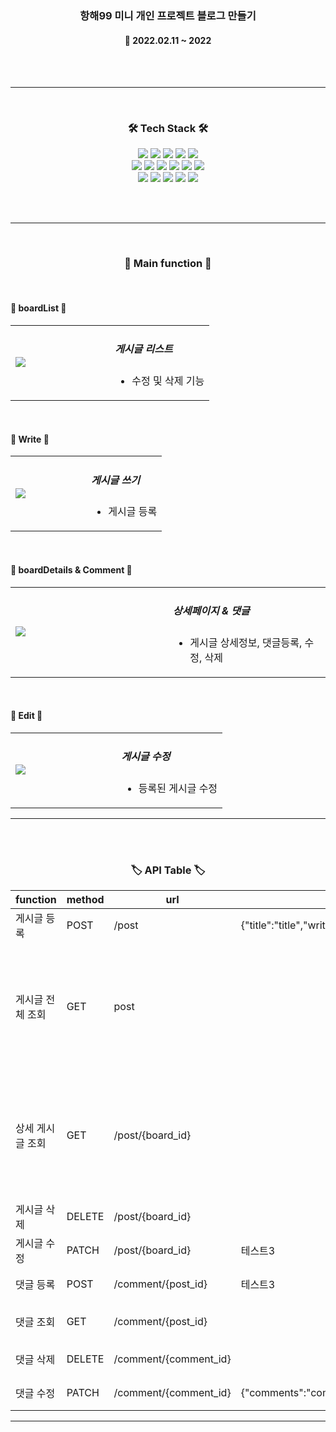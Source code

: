 <h3 align="center"><b>항해99 미니 개인 프로젝트 블로그 만들기</b></h3>

<h4 align="center">📆 2022.02.11 ~ 2022</h4>
<br>
<br>

---

<br>
<h3 align="center"><b>🛠 Tech Stack 🛠</b></h3>
<p align="center">
<img src="https://img.shields.io/badge/javascript-F7DF1E?style=for-the-badge&logo=javascript&logoColor=black">
<img src="https://img.shields.io/badge/Thymeleaf-green?style=for-the-badge&logo=Thymeleaf&logoColor=white">
<img src="https://img.shields.io/badge/bootstrap-Purple?style=for-the-badge&logo=bootstrap&logoColor=white">
<img src="https://img.shields.io/badge/jquery-1572B6?style=for-the-badge&logo=jquery&logoColor=white">
<img src="https://img.shields.io/badge/css-1572B6?style=for-the-badge&logo=css3&logoColor=white">

</br>

<img src="https://img.shields.io/badge/java1.8-539bf5?style=for-the-badge&logo=java1.8&logoColor=white">
<img src="https://img.shields.io/badge/jpa-green?style=for-the-badge&logo=jpa&logoColor=white">
<img src="https://img.shields.io/badge/spring%20data%20jpa-green?style=for-the-badge&logo=springdatajpa&logoColor=white">
<img src="https://img.shields.io/badge/gradle-1f4954?style=for-the-badge&logo=gradle&logoColor=white">
<img src="https://img.shields.io/badge/Junit5-green?style=for-the-badge&logo=Junit5&logoColor=white">
<img src="https://img.shields.io/badge/mysql-skyblue?style=for-the-badge&logo=mysql&logoColor=white">

</br>

<img src="https://img.shields.io/badge/awsrds-orange?style=for-the-badge&logo=awsrds&logoColor=white">
<img src="https://img.shields.io/badge/naverCloud-green?style=for-the-badge&logo=naverCloud&logoColor=white">
<img src="https://img.shields.io/badge/ubuntu-orange?style=for-the-badge&logo=ubuntu&logoColor=white">
<img src="https://img.shields.io/badge/git Action-blue?style=for-the-badge&logo=gitAction&logoColor=white">
<img src="https://img.shields.io/badge/docker-blue?style=for-the-badge&logo=docker&logoColor=white">

</br>

<br><br>

---


<br>
<h3 align="center"><b>📢 Main function 📢</b></h3>
<br>
<h4><b>📰 boardList 📰</b></h4>

<table width="100%">
    <tr>
        <td width="50%"><img src="https://user-images.githubusercontent.com/48196352/154000766-66810795-f139-455f-a956-0de13ace0c13.JPG" /></td>
        <td width="50%">
            <h5>게시글 리스트</h5>
            <ul>
                <li>수정 및 삭제 기능</li>
            </ul>
        </td>
    </tr>
</table>

<br>

<h4><b>📰 Write 📰</b></h4>

<table width="100%">
    <tr>
        <td width="50%"><img src="https://user-images.githubusercontent.com/48196352/154000857-05be61c6-a788-4fca-a5f0-5e9845b0560e.JPG" /></td>
        <td width="50%">
            <h5>게시글 쓰기</h5>
            <ul>
                <li>게시글 등록</li>
            </ul>
        </td>
    </tr>
</table>

<br>
<h4><b>📰 boardDetails & Comment 📰</b></h4>

<table width="100%">
    <tr>
        <td width="50%"><img src="https://user-images.githubusercontent.com/48196352/154001177-fc9db7fc-a5d7-4c2a-a4b6-9df2ed4118aa.JPG" /></td>
        <td width="50%">
            <h5>상세페이지 & 댓글</h5>
            <ul>
                <li>게시글 상세정보, 댓글등록, 수정, 삭제</li>
            </ul>
        </td>
    </tr>
</table>

<br>
<h4><b>📰 Edit 📰</b></h4>

<table width="100%">
    <tr>
        <td width="50%"><img src="https://user-images.githubusercontent.com/48196352/154001181-ecadcd7a-1ff2-4b83-a705-3144691a0bab.JPG" /></td>
        <td width="50%">
            <h5>게시글 수정</h5>
            <ul>
                <li>등록된 게시글 수정</li>
            </ul>
        </td>
    </tr>
</table>



---


<br><br>

<h3 align="center"><b>🏷 API Table 🏷</b></h3>

|function|method|urI|Request|Response|
|------|---|---|---|---|
|게시글 등록|POST|/post|{"title":"title","writer":"writer","content":"content"}|{"success":true,"msg": "게시글 등록 완료!"}|
|게시글 전체 조회|GET|post||{"id": id, "title": title, "writer": writer, "content": content, "boardDate": "2022-02-14T23:46:34.83317","comment": [{ "id": id,  "contents": contents: , "commentDate": "2022-02-14T23:46:41.06443"},{"id": id,  "contents": contents: , "commentDate":"2022-02-14T23:46:41.06443"}]}|
|상세 게시글 조회|GET|/post/{board_id}||{"id": id, "title": title, "writer": writer, "content": content, "boardDate": "2022-02-14T23:46:34.83317","comment": [{ "id": id,  "contents": contents: , "commentDate": "2022-02-14T23:46:41.06443"},{"id": id,  "contents": contents: , "commentDate":"2022-02-14T23:46:41.06443"}]}|
|게시글 삭제|DELETE|/post/{board_id}||{"success": true,"msg": "게시글 삭제 완료!"}|
|게시글 수정|PATCH|/post/{board_id}|테스트3|{"success": true,"msg": "게시글 수정 완료!"}|
|댓글 등록|POST|/comment/{post_id}|테스트3|{"success": true,"msg": "댓글 등록 완료!"}|
|댓글 조회|GET|/comment/{post_id}||{"id": id,  "contents": contents: , "commentDate": "2022-02-14T23:46:41.06443"},|
|댓글 삭제|DELETE|/comment/{comment_id}||{"success": true,"msg": "댓글 삭제 완료!"}|
|댓글 수정|PATCH|/comment/{comment_id}|{"comments":"comments"}|{"success": true,"msg": "댓글 수정 완료!"}|



---
